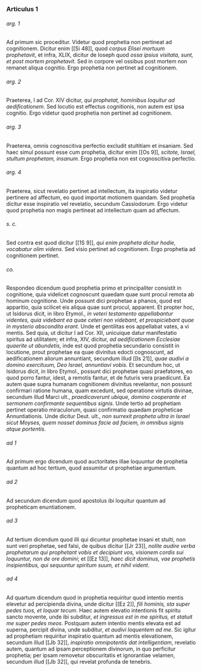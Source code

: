 ### Articulus 1

###### arg. 1
Ad primum sic proceditur. Videtur quod prophetia non pertineat ad cognitionem. Dicitur enim [[Si 48]], quod *corpus Elisei mortuum prophetavit*, et infra, XLIX, dicitur de Ioseph quod *ossa ipsius visitata, sunt, et post mortem prophetavit*. Sed in corpore vel ossibus post mortem non remanet aliqua cognitio. Ergo prophetia non pertinet ad cognitionem.

###### arg. 2
Praeterea, I ad Cor. XIV dicitur, *qui prophetat, hominibus loquitur ad aedificationem*. Sed locutio est effectus cognitionis, non autem est ipsa cognitio. Ergo videtur quod prophetia non pertinet ad cognitionem.

###### arg. 3
Praeterea, omnis cognoscitiva perfectio excludit stultitiam et insaniam. Sed haec simul possunt esse cum prophetia, dicitur enim [[Os 9]], *scitote, Israel, stultum prophetam, insanum*. Ergo prophetia non est cognoscitiva perfectio.

###### arg. 4
Praeterea, sicut revelatio pertinet ad intellectum, ita inspiratio videtur pertinere ad affectum, eo quod importat motionem quandam. Sed prophetia dicitur esse inspiratio vel revelatio, secundum Cassiodorum. Ergo videtur quod prophetia non magis pertineat ad intellectum quam ad affectum.

###### s. c.
Sed contra est quod dicitur [[1S 9]], *qui enim propheta dicitur hodie, vocabatur olim videns*. Sed visio pertinet ad cognitionem. Ergo prophetia ad cognitionem pertinet.

###### co.
Respondeo dicendum quod prophetia primo et principaliter consistit in cognitione, quia videlicet cognoscunt quaedam quae sunt procul remota ab hominum cognitione. Unde possunt dici prophetae a phanos, quod est apparitio, quia scilicet eis aliqua quae sunt procul, apparent. Et propter hoc, ut Isidorus dicit, in libro Etymol., *in veteri testamento appellabantur videntes, quia videbant ea quae ceteri non videbant, et prospiciebant quae in mysterio abscondita erant*. Unde et gentilitas eos appellabat vates, a vi mentis. Sed quia, ut dicitur I ad Cor. XII, unicuique datur manifestatio spiritus ad utilitatem; et infra, XIV, dicitur, *ad aedificationem Ecclesiae quaerite ut abundetis*, inde est quod prophetia secundario consistit in locutione, prout prophetae ea quae divinitus edocti cognoscunt, ad aedificationem aliorum annuntiant, secundum illud [[Is 21]], *quae audivi a domino exercituum, Deo Israel, annuntiavi vobis*. Et secundum hoc, ut Isidorus dicit, in libro Etymol., possunt dici prophetae quasi praefatores, eo quod porro fantur, idest, a remotis fantur, et de futuris vera praedicunt. Ea autem quae supra humanam cognitionem divinitus revelantur, non possunt confirmari ratione humana, quam excedunt, sed operatione virtutis divinae, secundum illud Marci ult., *praedicaverunt ubique, domino cooperante et sermonem confirmante sequentibus signis*. Unde tertio ad prophetiam pertinet operatio miraculorum, quasi confirmatio quaedam propheticae Annuntiationis. Unde dicitur Deut. ult., *non surrexit propheta ultra in Israel sicut Moyses, quem nosset dominus facie ad faciem, in omnibus signis atque portentis*.

###### ad 1
Ad primum ergo dicendum quod auctoritates illae loquuntur de prophetia quantum ad hoc tertium, quod assumitur ut prophetiae argumentum.

###### ad 2
Ad secundum dicendum quod apostolus ibi loquitur quantum ad propheticam enuntiationem.

###### ad 3
Ad tertium dicendum quod illi qui dicuntur prophetae insani et stulti, non sunt veri prophetae, sed falsi, de quibus dicitur [[Jr 23]], *nolite audire verba prophetarum qui prophetant vobis et decipiunt vos, visionem cordis sui loquuntur, non de ore domini*; et [[Ez 13]], *haec dicit dominus, vae prophetis insipientibus, qui sequuntur spiritum suum, et nihil vident*.

###### ad 4
Ad quartum dicendum quod in prophetia requiritur quod intentio mentis elevetur ad percipienda divina, unde dicitur [[Ez 2]], *fili hominis, sta super pedes tuos, et loquar tecum*. Haec autem elevatio intentionis fit spiritu sancto movente, unde ibi subditur, *et ingressus est in me spiritus, et statuit me super pedes meos*. Postquam autem intentio mentis elevata est ad superna, percipit divina, unde subditur, *et audivi loquentem ad me*. Sic igitur ad prophetiam requiritur inspiratio quantum ad mentis elevationem, secundum illud [[Jb 32]], *inspiratio omnipotentis dat intelligentiam*, revelatio autem, quantum ad ipsam perceptionem divinorum, in quo perficitur prophetia; per ipsam removetur obscuritatis et ignorantiae velamen, secundum illud [[Jb 32]], qui revelat profunda de tenebris.

